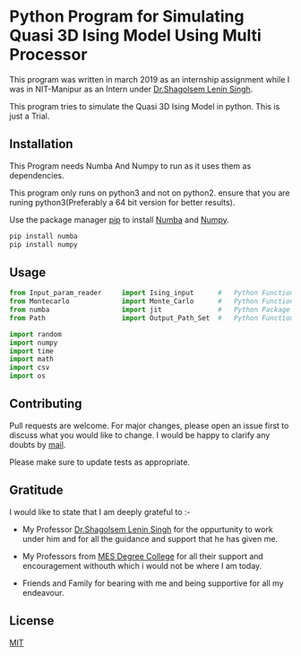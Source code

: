 # Python Program for Simulating Quasi 3D Ising Model Using Multi Processor

This program was written in march 2019 as an internship assignment while I was in NIT-Manipur as an Intern under [Dr.Shagolsem Lenin Singh](http://nitmanipur.ac.in/emp_profile_New.aspx?nDeptID=iaeke).

This program tries to simulate the Quasi 3D Ising Model in python. This is just a Trial.

## Installation

This Program needs Numba And Numpy to run as it uses them as dependencies.

This program only runs on python3 and not on python2. ensure that you are runing python3(Preferably a 64 bit version for better results).

Use the package manager [pip](https://pip.pypa.io/en/stable/) to install [Numba](https://pypi.org/project/numba/) and [Numpy](https://pypi.org/project/numpy/).

```bash
pip install numba
pip install numpy
```

## Usage

```python
from Input_param_reader     import Ising_input      #   Python Function in the same directory as the Main.py File
from Montecarlo             import Monte_Carlo      #   Python Function in the same directory as the Main.py File
from numba                  import jit              #   Python Package to be downloaded manually 
from Path                   import Output_Path_Set  #   Python Function to create output folder by date and time and set it as working directory

import random
import numpy
import time
import math
import csv
import os
```

## Contributing
Pull requests are welcome. For major changes, please open an issue first to discuss what you would like to change. I would be happy to clarify any doubts by [mail](manand881@gmail.com).

Please make sure to update tests as appropriate.

## Gratitude

I would like to state that I am deeply grateful to :- 

* My Professor [Dr.Shagolsem Lenin Singh](http://nitmanipur.ac.in/emp_profile_New.aspx?nDeptID=iaeke) for the oppurtunity to work under him and for all the guidance and support that he has given me.

* My Professors from [MES Degree College](https://mesinstitutions.in/web/mes-degree-college) for all their support and encouragement withouth which i would not be where I am today.

* Friends and Family for bearing with me and being supportive for all my endeavour.


## License
[MIT](https://choosealicense.com/licenses/mit/)

